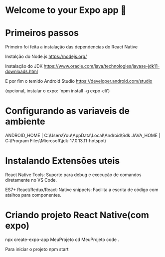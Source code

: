 # Welcome to your Expo app 👋
# Primeiros passos
Primeiro foi feita a instalação das dependencias do React Native

Instalção do Node.js
https://nodejs.org/

Instalação do JDK
https://www.oracle.com/java/technologies/javase-jdk11-downloads.html

E por fim o temido Android Studio
https://developer.android.com/studio

(opcional, instalar o expo: 'npm install -g expo-cli')

# Configurando as variaveis de ambiente

ANDROID_HOME | C:\Users\You\AppData\Local\Android\Sdk
JAVA_HOME | C:\Program Files\Microsoft\jdk-17.0.13.11-hotspot\

# Instalando Extensões uteis

React Native Tools: Suporte para debug e execução de comandos diretamente no VS Code.

ES7+ React/Redux/React-Native snippets: Facilita a escrita de código com atalhos para componentes.

# Criando projeto React Native(com expo)
npx create-expo-app MeuProjeto
cd MeuProjeto
code .

Para iniciar o projeto 
npm start